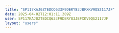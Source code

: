 ```yaml
---
title: "SP117KAJ0ZTEDCQ633F9DERY83JBFXKV9QS2117JF"
date: 2025-04-02T12:01:11.309Z
user: SP117KAJ0ZTEDCQ633F9DERY83JBFXKV9QS2117JF
layout: "users"
---
```

    